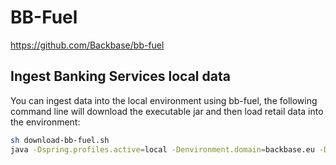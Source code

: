 # BB-Fuel

https://github.com/Backbase/bb-fuel 

## Ingest Banking Services local data

You can ingest data into the local environment using bb-fuel, 
the following command line will download the executable jar and 
then load retail data into the environment:

```bash
sh download-bb-fuel.sh
java -Dspring.profiles.active=local -Denvironment.domain=backbase.eu -Dingest.access.control=true -Dingest.custom.service.agreements=false -Dingest.balance.history=false -Dingest.transactions=true -Duse.pfm.categories.for.transactions=true -Dingest.approvals.for.payments=false -Dingest.approvals.for.contacts=false -Dingest.approvals.for.notifications=false -Dingest.approvals.for.batches=false -Dingest.limits=false -Dingest.contacts=false -Dingest.notifications=false -Dingest.payments=true -Dingest.messages=false -Dtransactions.min=100 -Dtransactions.max=101 -Didentity.feature.toggle=true -Didentity.realm=backbase -Didentity.client=bb-tooling-client -Dlegal.entities.with.users.json=data/retail/legal-entities-with-users.json -Dproduct.group.seed.json=data/retail/product-group-seed.json -Dservice.agreements.json=data/retail/service-agreements.json -jar banking/bb-fuel/bb-fuel.jar
```
